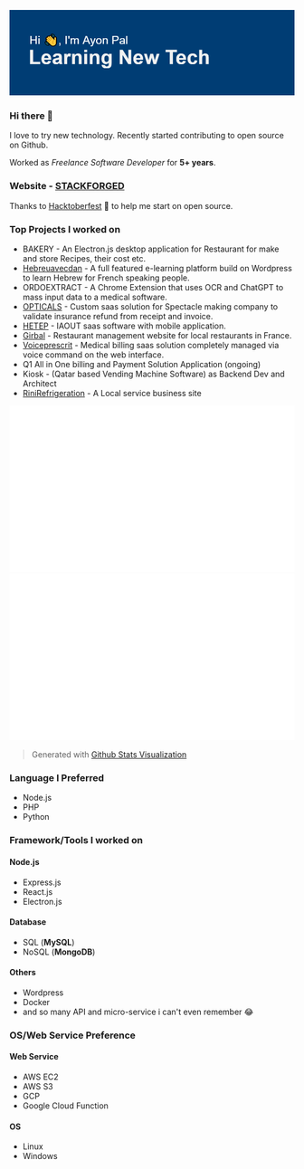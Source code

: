 ![Header](https://github.com/AyonPal/AyonPal/raw/main/header.png "Header")
### Hi there 👋

I love to try new technology. Recently started contributing to open source on Github. 

Worked as *Freelance Software Developer* for **5+ years**.
### Website - [STACKFORGED](https://stackforged.com/)

Thanks to [Hacktoberfest](https://hacktoberfest.digitalocean.com/) 🙏 to help me start on open source.
### Top Projects I worked on
 - BAKERY - An Electron.js desktop application for Restaurant for make and store Recipes, their cost etc. 
 - [Hebreuavecdan](https://www.hebreuavecdan.com/) - A full featured e-learning platform build on Wordpress to learn Hebrew for French speaking people.
 - ORDOEXTRACT - A Chrome Extension that uses OCR and ChatGPT to mass input data to a medical software.
 - [OPTICALS](https://app.tpopticien.fr/) - Custom saas solution for Spectacle making company to validate insurance refund from receipt and invoice.
 - [HETEP](https://www.hissap.fr/) - IAOUT saas software with mobile application.
 - [Girbal](https://www.bistromanager.com/) - Restaurant management website for local restaurants in France.
 - [Voiceprescrit](https://www.voiceprescrit.com/) - Medical billing saas solution completely managed via voice command on the web interface.
 - Q1 All in One billing and Payment Solution Application (ongoing)
 - Kiosk - (Qatar based Vending Machine Software) as Backend Dev and Architect
 - [RiniRefrigeration](https://services.rinirefrigeration.in/customer/) - A Local service business site

![](https://raw.githubusercontent.com/AyonPal/Stats/master/generated/overview.svg#gh-dark-mode-only)
![](https://raw.githubusercontent.com/AyonPal/Stats/master/generated/languages.svg#gh-dark-mode-only)

> Generated with [Github Stats Visualization](https://github.com/jstrieb/github-stats)

### Language I Preferred

 - Node.js
 - PHP
 - Python

### Framework/Tools I worked on
#### Node.js
 - Express.js
 - React.js
 - Electron.js
#### Database
 - SQL (**MySQL**)
 - NoSQL (**MongoDB**)
#### Others
 - Wordpress
 - Docker
 - and so many API and micro-service i can't even remember 😂

### OS/Web Service Preference
#### Web Service
- AWS EC2
- AWS S3
- GCP
- Google Cloud Function
#### OS
- Linux
- Windows

